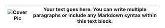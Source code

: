 | ![Cover Pic](assets/img/20220501.0041.jpg) | Your text goes here. You can write multiple paragraphs or include any Markdown syntax within this text block. |
|:--------------------------------------------------:|---------------------------------------------------------------|

